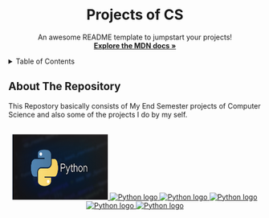  <h1 align="center">Projects of CS </h1>

  <p align="center">
    An awesome README template to jumpstart your projects!
    <br />
    <a href="https://developer.mozilla.org/en-US/docs/Web/JavaScript"><strong>Explore the MDN docs »</strong></a>
    <br />
    
  </p>
</div>

<!-- TABLE OF CONTENTS -->
<details>
  <summary>Table of Contents</summary>
  <ul>
    <li><a href="#about-the-repository">About The Repository</a></li>
    <li><a href="#focp-esp">FOCP ESP - Game</a></li>
    <li><a href="#tic-tac-toe">Tic Tac Toe Game</a></li>
  </ul>
</details>

<!-- ABOUT THE REPO -->

## About The Repository

This Repostory basically consists of My End Semester projects of Computer Science and also some of the projects I do by my self.

<!-- PROJECT LOGO -->
<br />
<div align="center">
  <a href="#">
    <img src="Python.png" alt="Logo" width="190" height="130">
    <img src="cplus.png"  alt="Python logo" width="150" height="150">
    <img src="css.png"  alt="Python logo" width="150" height="150">
    <img src="wordpress.jfif"  alt="Python logo" width="150" height="150">
    <img src="react.png"  alt="Python logo" width="150" height="150">
    <img src="javascript_logo.png"  alt="Python logo" width="150" height="150">
  </a>
